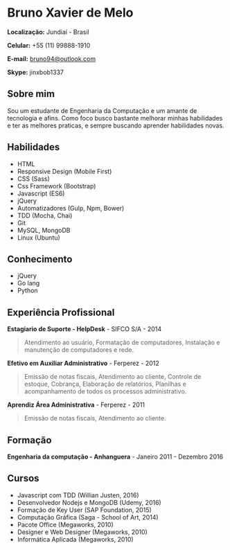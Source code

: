 
# Bruno Xavier de Melo

**Localização:** Jundiaí - Brasil

**Celular:** +55 (11) 99888-1910

**E-mail:** bruno94@outlook.com

**Skype:** jinxbob1337

## Sobre mim
Sou um estudante de Engenharia da Computação e um amante de tecnologia e afins. Como foco busco bastante melhorar minhas habilidades e ter as melhores praticas, e sempre buscando aprender habilidades novas.

## Habilidades

* HTML
* Responsive Design (Mobile First)
* CSS (Sass)
* Css Framework (Bootstrap)
* Javascript (ES6)
* jQuery
* Automatizadores (Gulp, Npm, Bower)
* TDD (Mocha, Chai)
* Git
* MySQL, MongoDB
* Linux (Ubuntu)

## Conhecimento
* jQuery
* Go lang
* Python

## Experiência Profissional

**Estagiario de Suporte - HelpDesk** - SIFCO S/A - 2014
> Atendimento ao usuário, Formatação de computadores, Instalação e manutenção de computadores e rede.

**Efetivo em Auxiliar Administrativo** - Ferperez - 2012
> Emissão de notas fiscais, Atendimento ao cliente, Controle de estoque, Cobrança, Elaboração de relatórios, Planilhas e acompanhamento de todos os processos administrativo.

**Aprendiz Área Administrativa** - Ferperez - 2011
> Emissão de notas fiscais, Atendimento ao cliente.

## Formação

**Engenharia da computação - Anhanguera** - Janeiro 2011 - Dezembro 2016

## Cursos
* Javascript com TDD (Willian Justen, 2016)
* Desenvolvedor Nodejs e MongoDB (Udemy, 2016)
* Formação de Key User (SAP Foundation, 2015)
* Computação Gráfica (Saga - School of Art, 2014)
* Pacote Office (Megaworks, 2010)
* Designer e Web Designer (Megaworks, 2010)
* Informática Aplicada (Megaworks, 2010)
